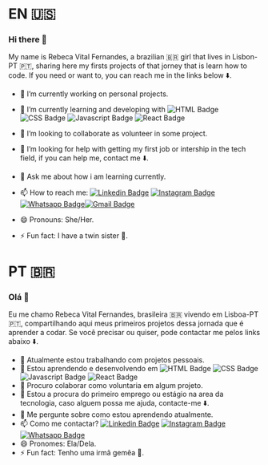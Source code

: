 # EN 🇺🇸
### Hi there 👋

My name is Rebeca Vital Fernandes, a brazilian 🇧🇷 girl that lives in Lisbon-PT 🇵🇹, sharing here my firsts projects of that jorney that is learn how to code. If you need or want to, you can reach me in the links below ⬇️.

- 🔭 I’m currently working on personal projects.
- 🌱 I’m currently learning and developing with ![HTML Badge](https://img.shields.io/badge/html5%20-%23E34F26.svg?&style=for-the-badge&logo=html5&logoColor=white) ![CSS Badge](https://img.shields.io/badge/css3%20-%231572B6.svg?&style=for-the-badge&logo=css3&logoColor=white) ![Javascript Badge](https://img.shields.io/badge/javascript%20-%23323330.svg?&style=for-the-badge&logo=javascript&logoColor=%23F7DF1E) ![React Badge](https://img.shields.io/badge/react%20-%2320232a.svg?&style=for-the-badge&logo=react&logoColor=%2361DAFB)
- 👯 I’m looking to collaborate as volunteer in some project.
- 🤔 I’m looking for help with getting my first job or intership in the tech field, if you can help me, contact me ⬇️. 
- 💬 Ask me about how i am learning currently.
- 📫 How to reach me: [![Linkedin Badge](https://img.shields.io/badge/-LinkedIn-blue?style=flat-square&logo=Linkedin&logoColor=white&link=https://www.linkedin.com/in/rebeca-vital/)](https://www.linkedin.com/in/rebeca-vital/) [![Instagram Badge](https://img.shields.io/badge/-Instagram-purple?style=flat-square&logo=Instagram&logoColor=white&link=https://www.instagram.com/rebeca_vital/)](https://www.instagram.com/rebeca_vital/) [![Whatsapp Badge](https://img.shields.io/badge/WhatsApp-%2325D366.svg?&style=flat-square&logo=whatsapp&logoColor=white&link=https://api.whatsapp.com/send?phone=351934456090/)](https://api.whatsapp.com/send?phone=351934456090/)[![Gmail Badge](https://img.shields.io/badge/-rebecavitalfernandes@gmail.com-%23D14836.svg?style=flat-square&logo=Gmail&logoColor=white&link=mailto:rebecavitalfernandes@gmail.com)](mailto:rebecavitalfernandes@gmail.com)

- 😄 Pronouns: She/Her.
- ⚡ Fun fact: I have a twin sister 👯.
# PT 🇧🇷
### Olá 👋

Eu me chamo Rebeca Vital Fernandes, brasileira 🇧🇷 vivendo em Lisboa-PT 🇵🇹, compartilhando aqui meus primeiros projetos dessa jornada que é aprender a codar. Se você precisar ou quiser, pode contactar me pelos links abaixo ⬇️.

- 🔭 Atualmente estou trabalhando com projetos pessoais.
- 🌱 Estou aprendendo e desenvolvendo em ![HTML Badge](https://img.shields.io/badge/html5%20-%23E34F26.svg?&style=for-the-badge&logo=html5&logoColor=white) ![CSS Badge](https://img.shields.io/badge/css3%20-%231572B6.svg?&style=for-the-badge&logo=css3&logoColor=white) ![Javascript Badge](https://img.shields.io/badge/javascript%20-%23323330.svg?&style=for-the-badge&logo=javascript&logoColor=%23F7DF1E) ![React Badge](https://img.shields.io/badge/react%20-%2320232a.svg?&style=for-the-badge&logo=react&logoColor=%2361DAFB)
- 👯 Procuro colaborar como voluntaria em algum projeto.
- 🤔 Estou a procura do primeiro emprego ou estágio na area da tecnologia, caso alguem possa me ajuda, contacte-me ⬇️.
- 💬 Me pergunte sobre como estou aprendendo atualmente.
- 📫 Como me contactar? [![Linkedin Badge](https://img.shields.io/badge/-LinkedIn-blue?style=flat-square&logo=Linkedin&logoColor=white&link=https://www.linkedin.com/in/rebeca-vital/)](https://www.linkedin.com/in/rebeca-vital/) [![Instagram Badge](https://img.shields.io/badge/-Instagram-purple?style=flat-square&logo=Instagram&logoColor=white&link=https://www.instagram.com/rebeca_vital/)](https://www.instagram.com/rebeca_vital/) [![Whatsapp Badge](https://img.shields.io/badge/WhatsApp-%2325D366.svg?&style=flat-square&logo=whatsapp&logoColor=white&link=https://api.whatsapp.com/send?phone=351934456090/)](https://api.whatsapp.com/send?phone=351934456090/)
- 😄 Pronomes: Ela/Dela.
- ⚡ Fun fact: Tenho uma irmã gemêa 👯.
